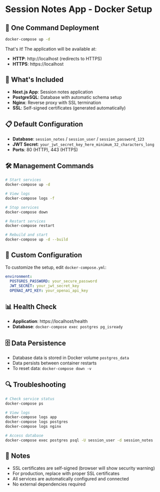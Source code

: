 # Session Notes App - Docker Setup

## 🚀 One Command Deployment

```bash
docker-compose up -d
```

That's it! The application will be available at:
- **HTTP**: http://localhost (redirects to HTTPS)
- **HTTPS**: https://localhost

## 🔧 What's Included

- **Next.js App**: Session notes application
- **PostgreSQL**: Database with automatic schema setup
- **Nginx**: Reverse proxy with SSL termination
- **SSL**: Self-signed certificates (generated automatically)

## 📋 Default Configuration

- **Database**: `session_notes` / `session_user` / `session_password_123`
- **JWT Secret**: `your_jwt_secret_key_here_minimum_32_characters_long`
- **Ports**: 80 (HTTP), 443 (HTTPS)

## 🛠️ Management Commands

```bash
# Start services
docker-compose up -d

# View logs
docker-compose logs -f

# Stop services
docker-compose down

# Restart services
docker-compose restart

# Rebuild and start
docker-compose up -d --build
```

## 🔐 Custom Configuration

To customize the setup, edit `docker-compose.yml`:

```yaml
environment:
  POSTGRES_PASSWORD: your_secure_password
  JWT_SECRET: your_jwt_secret_key
  OPENAI_API_KEY: your_openai_api_key
```

## 📊 Health Check

- **Application**: https://localhost/health
- **Database**: `docker-compose exec postgres pg_isready`

## 🗄️ Data Persistence

- Database data is stored in Docker volume `postgres_data`
- Data persists between container restarts
- To reset data: `docker-compose down -v`

## 🔍 Troubleshooting

```bash
# Check service status
docker-compose ps

# View logs
docker-compose logs app
docker-compose logs postgres
docker-compose logs nginx

# Access database
docker-compose exec postgres psql -U session_user -d session_notes
```

## 📝 Notes

- SSL certificates are self-signed (browser will show security warning)
- For production, replace with proper SSL certificates
- All services are automatically configured and connected
- No external dependencies required
